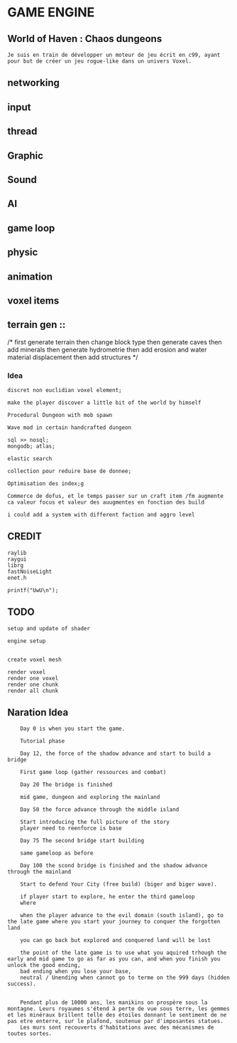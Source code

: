 # GAME ENGINE

## World of Haven : Chaos dungeons

	Je suis en train de développer un moteur de jeu écrit en c99, ayant pour but de créer un jeu rogue-like dans un univers Voxel.

## networking

## input

## thread

## Graphic



## Sound

## AI

## game loop

## physic

## animation

## voxel items

## terrain gen ::

/*
	first generate terrain
	then change block type
	then generate caves
	then add minerals
	then generate hydrometrie
	then add erosion and water material displacement
	then add structures
*/

### Idea

	discret non euclidian voxel element;

	make the player discover a little bit of the world by himself

	Procedural Dungeon with mob spawn

	Wave mod in certain handcrafted dungeon

	sql >> nosql;
	mongodb; atlas;
	
	elastic search

	collection pour reduire base de donnee;

	Optimisation des index;g

	Commerce de dofus, et le temps passer sur un craft item /fm augmente ca valeur focus et valeur des auugmentes en fonction des build
	
	i could add a system with different faction and aggro level

## CREDIT

	raylib
	raygui
	librg
	fastNoiseLight
	enet.h

	printf("UwU\n");
## TODO 

	setup and update of shader

	engine setup


	create voxel mesh

	render voxel
	render one voxel
	render one chunk
	render all chunk

## Naration Idea

```
	Day 0 is when you start the game.

	Tutorial phase

	Day 12, the force of the shadow advance and start to build a bridge

	First game loop (gather ressources and combat)

	Day 20 The bridge is finished

	mid game, dungeon and exploring the mainland

	Day 50 the force advance through the middle island 

	Start introducing the full picture of the story
	player need to reenforce is base

	Day 75 The second bridge start building

	same gameloop as before

	Day 100 the scond bridge is finished and the shadow advance through the mainland

	Start to defend Your City (free build) (biger and biger wave).

	if player start to explore, he enter the third gameloop
	where

	when the player advance to the evil domain (south island), go to the late game where you start your journey to conquer the forgotten land

	you can go back but explored and conquered land will be lost

	the point of the late game is to use what you aquired trhough the early and mid game to go as far as you can, and when you finish you unlock the good ending,
	bad ending when you lose your base,
	neutral / Unending when cannot go to terme on the 999 days (hidden success).


	Pendant plus de 10000 ans, les manikins on prospère sous la montagne. Leurs royaumes s'étend à perte de vue sous terre, les gemmes et les minéraux brillent telle des étoiles donnant le sentiment de ne pas etre enterre, sur le plafond, soutenue par d'imposantes statues.
	Les murs sont recouverts d'habitations avec des mécanismes de toutes sortes.
```
